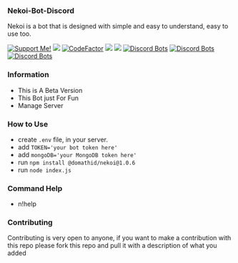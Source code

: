 ### Nekoi-Bot-Discord
Nekoi is a bot that is designed with simple and easy to understand, easy to use too.

<a href="https://saweria.co/domathjav69"><img src="https://img.shields.io/badge/Support-Me!-green.svg" alt="Support Me!"></a>
<a href="https://github.com/DomathID/Nekoi69/blob/master/LICENSE"><img src="https://img.shields.io/badge/license-AGPL%20v3-lightgray.svg"></a>
[![CodeFactor](https://www.codefactor.io/repository/github/domathid/nekoi/badge)](https://www.codefactor.io/repository/github/domathid/nekoi)
<a href="https://github.com/domathid/nekoi69"><img src="https://img.shields.io/badge/code-maintenance-yellow.svg"></a>
<a href="https://github.com/domathid"><img src="https://img.shields.io/badge/language-JS-blue"></a>
[![Discord Bots](https://top.gg/api/widget/status/733876789792866345.svg)](https://top.gg/bot/733876789792866345)
[![Discord Bots](https://top.gg/api/widget/lib/733876789792866345.svg)](https://top.gg/bot/733876789792866345)
[![Discord Bots](https://top.gg/api/widget/owner/733876789792866345.svg)](https://top.gg/bot/733876789792866345)


 ### Information
 
- This is A Beta Version
- This Bot just For Fun
- Manage Server 

### How to Use 
- create `.env` file, in your server.
- add `TOKEN='your bot token here'`
- add `mongoDB='your MongoDB token here'`
- run `npm install @domathid/nekoi@1.0.6`
- run `node index.js`

### Command Help
- n!help
### Contributing
Contributing is very open to anyone, if you want to make a contribution with this repo please fork this repo and pull it with a description of what you added

